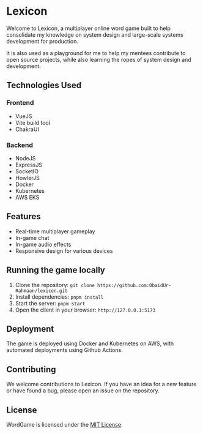 # Lexicon
Welcome to Lexicon, a multiplayer online word game built to help consolidate my knowledge on system design and large-scale systems development for production.

It is also used as a playground for me to help my mentees contribute to open source projects, while also learning the ropes of system design and development.

## Technologies Used

### Frontend
- VueJS
- Vite build tool
- ChakraUI

### Backend
- NodeJS
- ExpressJS
- SocketIO
- HowlerJS
- Docker
- Kubernetes
- AWS EKS

## Features
- Real-time multiplayer gameplay
- In-game chat
- In-game audio effects
- Responsive design for various devices

## Running the game locally
1. Clone the repository: `git clone https://github.com:ObaidUr-Rahmaan/lexicon.git`
2. Install dependencies: `pnpm install`
3. Start the server: `pnpm start`
4. Open the client in your browser: `http://127.0.0.1:5173`

## Deployment
The game is deployed using Docker and Kubernetes on AWS, with automated deployments using Github Actions.

## Contributing
We welcome contributions to Lexicon. If you have an idea for a new feature or have found a bug, please open an issue on the repository.

## License
WordGame is licensed under the [MIT License](LICENSE).
